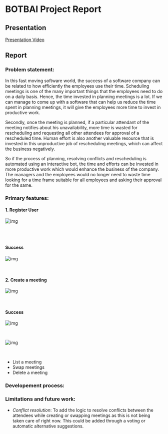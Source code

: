 # BOTBAI Project Report


## Presentation

[Presentation Video](https://www.youtube.com/watch?v=TrGm6JbKymk&t=176s)


## Report

### Problem statement:
In this fast moving software world, the success of a software company can be related to how efficiently the employees use their time. Scheduling meetings is one of the many important things that the employees need to do on a daily basis. Hence, the time invested in planning meetings is a lot. If we can manage to come up with a software that can help us reduce the time spent in planning meetings, it will give the employees more time to invest in productive work.

Secondly, once the meeting is planned, if a particular attendant of the meeting notifies about his unavailability, more time is wasted for rescheduling and requesting all other attendees for approval of a rescheduled time. Human effort is also another valuable resource that is invested in this unproductive job of rescheduling meetings, which can affect the business negatively.

So if the process of planning, resolving conflicts and rescheduling is automated using an interactive bot, the time and efforts can be invested in more productive work which would enhance the business of the company. The managers and the employees would no longer need to waste time looking for a time frame suitable for all employees and asking their approval for the same.


### Primary features:

#### 1. Register User

![img](https://github.ncsu.edu/nsingh9/CSC510-Bot/blob/master/img/register.png)        

<br />
<br />

#### Success

![img](https://github.ncsu.edu/nsingh9/CSC510-Bot/blob/master/img/register%20op.png)

<br />

#### 2. Create a meeting

![img](https://github.ncsu.edu/nsingh9/CSC510-Bot/blob/master/img/Schedule.png)    

<br />

#### Success

![img](https://github.ncsu.edu/nsingh9/CSC510-Bot/blob/master/img/Schedule%20op.png)

<br />


![img](https://github.ncsu.edu/nsingh9/CSC510-Bot/blob/master/img/Schedule%20op2.png)

<br />

* List a meeting
* Swap meetings
* Delete a meeting


### Developement process:

### Limitations and future work:
 * *Conflict resolution*: To add the logic to resolve conflicts between the attendees while creating or swapping meetings as this is not being taken care of right now. This could be added through a voting or automatic alternative suggestions.

